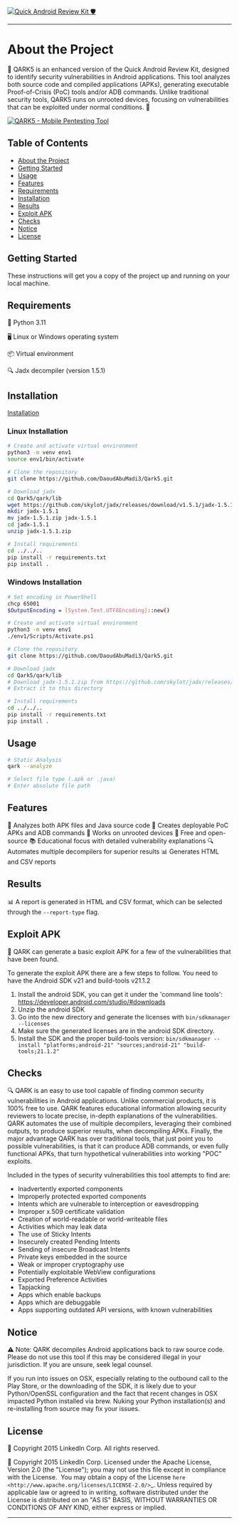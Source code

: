 [![Quick Android Review Kit 🛡️](https://capsule-render.vercel.app/api?text=Quick%20Android%20Review%20Kit&animation=fadeIn&type=waving&color=gradient&height=100)](https://github.com/DaoudAbuMadi3/Qark5)








---


About the Project 
===========================
🌟 QARK5 is an enhanced version of the Quick Android Review Kit, designed to identify security vulnerabilities in Android applications. This tool analyzes both source code and compiled applications (APKs), generating executable Proof-of-Crisis (PoC) tools and/or ADB commands. Unlike traditional security tools, QARK5 runs on unrooted devices, focusing on vulnerabilities that can be exploited under normal conditions. 🚀


[![QARK5 - Mobile Pentesting Tool](https://github.com/DaoudAbuMadi3/Qark5/blob/main/docs/System_Arch.png
)](https://github.com/DaoudAbuMadi3/Qark5)

## Table of Contents
- [About the Project](#about-the-project)
- [Getting Started](#getting-started)
- [Usage](#usage)
- [Features](#features)
- [Requirements](#requirements)
- [Installation](#installation)
- [Results](#results)
- [Exploit APK](#exploit-apk)
- [Checks](#checks)
- [Notice](#notice)
- [License](#license)


## Getting Started
These instructions will get you a copy of the project up and running on your local machine.

## Requirements

🔧 Python 3.11

🖥️ Linux or Windows operating system

📦 Virtual environment

🔍 Jadx decompiler (version 1.5.1)


## Installation  
[Installation ](#installation)

### Linux Installation
```bash
# Create and activate virtual environment
python3 -m venv env1
source env1/bin/activate

# Clone the repository
git clone https://github.com/DaoudAbuMadi3/Qark5.git

# Download jadx
cd Qark5/qark/lib
wget https://github.com/skylot/jadx/releases/download/v1.5.1/jadx-1.5.1.zip
mkdir jadx-1.5.1
mv jadx-1.5.1.zip jadx-1.5.1
cd jadx-1.5.1
unzip jadx-1.5.1.zip

# Install requirements
cd ../../..
pip install -r requirements.txt
pip install .
```

### Windows Installation
```bash
# Set encoding in PowerShell
chcp 65001
$OutputEncoding = [System.Text.UTF8Encoding]::new()

# Create and activate virtual environment
python3 -m venv env1
./env1/Scripts/Activate.ps1

# Clone the repository
git clone https://github.com/DaoudAbuMadi3/Qark5.git

# Download jadx
cd Qark5/qark/lib
# Download jadx-1.5.1.zip from https://github.com/skylot/jadx/releases/download/v1.5.1/jadx-1.5.1.zip
# Extract it to this directory

# Install requirements
cd ../../..
pip install -r requirements.txt
pip install .
```

## Usage
```bash
# Static Analysis
qark --analyze

# Select file type (.apk or .java)
# Enter absolute file path
```

## Features
🌟 Analyzes both APK files and Java source code
🎯 Creates deployable PoC APKs and ADB commands
📱 Works on unrooted devices
🎯 Free and open-source
📚 Educational focus with detailed vulnerability explanations
🔍 Automates multiple decompilers for superior results
📊 Generates HTML and CSV reports




## Results
📊 A report is generated in HTML and CSV format, which can be selected through the `--report-type` flag.

## Exploit APK
🎯 QARK can generate a basic exploit APK for a few of the vulnerabilities that have been found.

To generate the exploit APK there are a few steps to follow. You need to have the Android SDK v21 and build-tools v21.1.2

1. Install the android SDK, you can get it under the 'command line tools': https://developer.android.com/studio/#downloads
2. Unzip the android SDK
3. Go into the new directory and generate the licenses with `bin/sdkmanager --licenses`
4. Make sure the generated licenses are in the android SDK directory.
5. Install the SDK and the proper build-tools version: `bin/sdkmanager --install "platforms;android-21" "sources;android-21" "build-tools;21.1.2"`

## Checks
🔍 QARK is an easy to use tool capable of finding common security vulnerabilities in Android applications. Unlike commercial products, it is 100% free to use. QARK features educational information allowing security reviewers to locate precise, in-depth explanations of the vulnerabilities. QARK automates the use of multiple decompilers, leveraging their combined outputs, to produce superior results, when decompiling APKs. Finally, the major advantage QARK has over traditional tools, that just point you to possible vulnerabilities, is that it can produce ADB commands, or even fully functional APKs, that turn hypothetical vulnerabilities into working "POC" exploits.

Included in the types of security vulnerabilities this tool attempts to find are:

- Inadvertently exported components
- Improperly protected exported components
- Intents which are vulnerable to interception or eavesdropping
- Improper x.509 certificate validation
- Creation of world-readable or world-writeable files
- Activities which may leak data
- The use of Sticky Intents
- Insecurely created Pending Intents
- Sending of insecure Broadcast Intents
- Private keys embedded in the source
- Weak or improper cryptography use
- Potentially exploitable WebView configurations
- Exported Preference Activities
- Tapjacking
- Apps which enable backups
- Apps which are debuggable
- Apps supporting outdated API versions, with known vulnerabilities

## Notice
⚠️ Note: QARK decompiles Android applications back to raw source code. Please do not use this tool if this may be considered illegal in your jurisdiction. If you are unsure, seek legal counsel.

If you run into issues on OSX, especially relating to the outbound call to the Play Store, or the downloading of the SDK, it is
likely due to your Python/OpenSSL configuration and the fact that recent changes in OSX impacted Python installed via brew. Nuking your
Python installation(s) and re-installing from source may fix your issues.

## License
📜 Copyright 2015 LinkedIn Corp.  All rights reserved.

📜 Copyright 2015 LinkedIn Corp. Licensed under the Apache License, Version 2.0 (the "License"); you may not use this file except in compliance with the License. 
You may obtain a copy of the License `here <http://www.apache.org/licenses/LICENSE-2.0/>`_.
Unless required by applicable law or agreed to in writing, software distributed under the License is distributed on an "AS IS" BASIS, WITHOUT WARRANTIES OR CONDITIONS OF ANY KIND, either express or implied.

---
